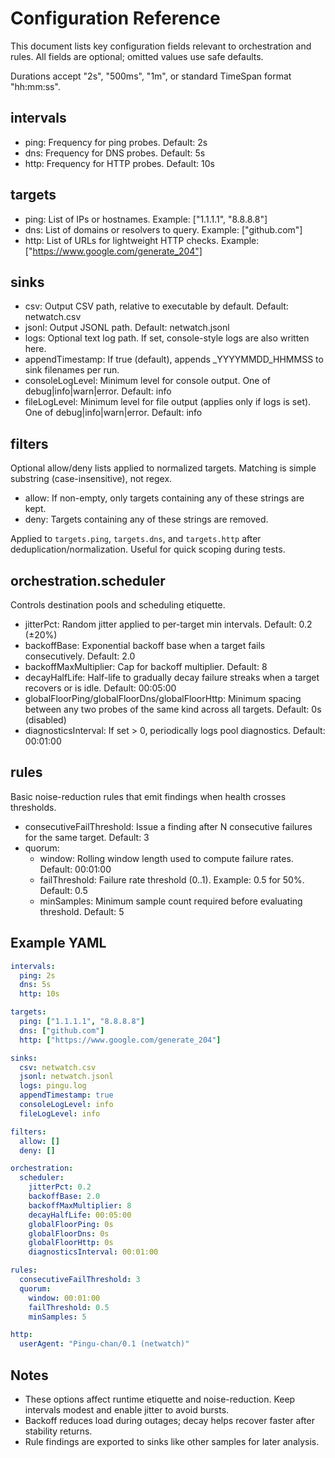 # Configuration Reference

This document lists key configuration fields relevant to orchestration and rules. All fields are optional; omitted values use safe defaults.

Durations accept "2s", "500ms", "1m", or standard TimeSpan format "hh:mm:ss".

## intervals
- ping: Frequency for ping probes. Default: 2s
- dns: Frequency for DNS probes. Default: 5s
- http: Frequency for HTTP probes. Default: 10s

## targets
- ping: List of IPs or hostnames. Example: ["1.1.1.1", "8.8.8.8"]
- dns: List of domains or resolvers to query. Example: ["github.com"]
- http: List of URLs for lightweight HTTP checks. Example: ["https://www.google.com/generate_204"]

## sinks
- csv: Output CSV path, relative to executable by default. Default: netwatch.csv
- jsonl: Output JSONL path. Default: netwatch.jsonl
- logs: Optional text log path. If set, console-style logs are also written here.
- appendTimestamp: If true (default), appends _YYYYMMDD_HHMMSS to sink filenames per run.
- consoleLogLevel: Minimum level for console output. One of debug|info|warn|error. Default: info
- fileLogLevel: Minimum level for file output (applies only if logs is set). One of debug|info|warn|error. Default: info

## filters
Optional allow/deny lists applied to normalized targets. Matching is simple substring (case-insensitive), not regex.

- allow: If non-empty, only targets containing any of these strings are kept.
- deny: Targets containing any of these strings are removed.

Applied to `targets.ping`, `targets.dns`, and `targets.http` after deduplication/normalization. Useful for quick scoping during tests.

## orchestration.scheduler
Controls destination pools and scheduling etiquette.

- jitterPct: Random jitter applied to per-target min intervals. Default: 0.2 (±20%)
- backoffBase: Exponential backoff base when a target fails consecutively. Default: 2.0
- backoffMaxMultiplier: Cap for backoff multiplier. Default: 8
- decayHalfLife: Half-life to gradually decay failure streaks when a target recovers or is idle. Default: 00:05:00
- globalFloorPing/globalFloorDns/globalFloorHttp: Minimum spacing between any two probes of the same kind across all targets. Default: 0s (disabled)
- diagnosticsInterval: If set > 0, periodically logs pool diagnostics. Default: 00:01:00

## rules
Basic noise-reduction rules that emit findings when health crosses thresholds.

- consecutiveFailThreshold: Issue a finding after N consecutive failures for the same target. Default: 3
- quorum:
  - window: Rolling window length used to compute failure rates. Default: 00:01:00
  - failThreshold: Failure rate threshold (0..1). Example: 0.5 for 50%. Default: 0.5
  - minSamples: Minimum sample count required before evaluating threshold. Default: 5

## Example YAML
```yaml
intervals:
  ping: 2s
  dns: 5s
  http: 10s

targets:
  ping: ["1.1.1.1", "8.8.8.8"]
  dns: ["github.com"]
  http: ["https://www.google.com/generate_204"]

sinks:
  csv: netwatch.csv
  jsonl: netwatch.jsonl
  logs: pingu.log
  appendTimestamp: true
  consoleLogLevel: info
  fileLogLevel: info

filters:
  allow: []
  deny: []

orchestration:
  scheduler:
    jitterPct: 0.2
    backoffBase: 2.0
    backoffMaxMultiplier: 8
    decayHalfLife: 00:05:00
    globalFloorPing: 0s
    globalFloorDns: 0s
    globalFloorHttp: 0s
    diagnosticsInterval: 00:01:00

rules:
  consecutiveFailThreshold: 3
  quorum:
    window: 00:01:00
    failThreshold: 0.5
    minSamples: 5

http:
  userAgent: "Pingu-chan/0.1 (netwatch)"
```

## Notes
- These options affect runtime etiquette and noise-reduction. Keep intervals modest and enable jitter to avoid bursts.
- Backoff reduces load during outages; decay helps recover faster after stability returns.
- Rule findings are exported to sinks like other samples for later analysis.